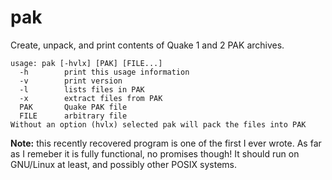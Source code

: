 # pak

Create, unpack, and print contents of Quake 1 and 2 PAK archives.

```
usage: pak [-hvlx] [PAK] [FILE...]
  -h        print this usage information
  -v        print version
  -l        lists files in PAK
  -x        extract files from PAK
  PAK       Quake PAK file
  FILE      arbitrary file
Without an option (hvlx) selected pak will pack the files into PAK
```

**Note:** this recently recovered program is one of the first I ever wrote. As
far as I remeber it is fully functional, no promises though! It should run on
GNU/Linux at least, and possibly other POSIX systems.
